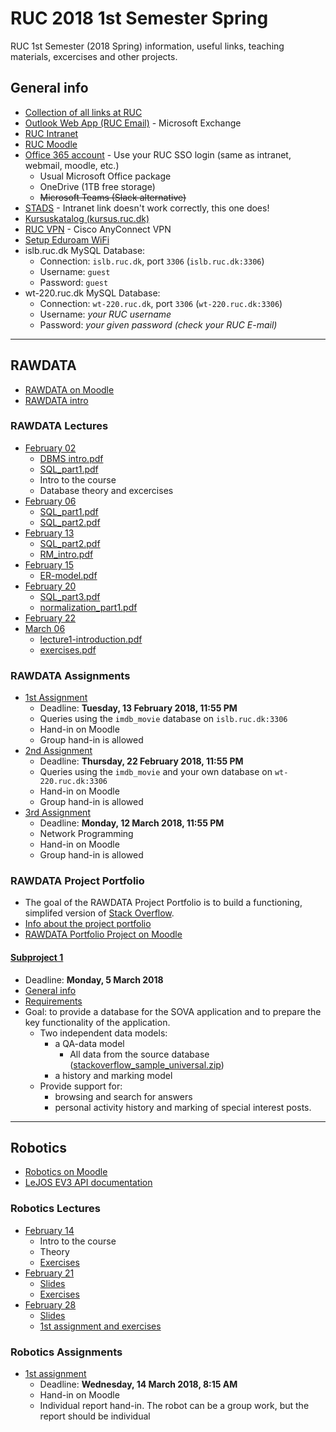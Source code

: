 # RUC 2018 1st Semester Spring

RUC 1st Semester (2018 Spring) information, useful links, teaching materials, excercises and other projects.

## General info

- [Collection of all links at RUC](https://portalino.ruc.dk/)
- [Outlook Web App (RUC Email)](https://owa.ruc.dk/) - Microsoft Exchange
- [RUC Intranet](https://intra.ruc.dk/)
- [RUC Moodle](https://moodle.ruc.dk)
- [Office 365 account](https://portal.office.com) - Use your RUC SSO login (same as intranet, webmail, moodle, etc.)
  - Usual Microsoft Office package
  - OneDrive (1TB free storage)
  - ~~Microsoft Teams (Slack alternative)~~
- [STADS](https://stadssb.ruc.dk/sb_stax/sb/) - Intranet link doesn't work correctly, this one does!
- [Kursuskatalog (kursus.ruc.dk)](http://kursus.ruc.dk/)
- [RUC VPN](https://intra.ruc.dk/index.php?id=23136&L=1) - Cisco AnyConnect VPN
- [Setup Eduroam WiFi](https://intra.ruc.dk/en/employees/services-to-employees/ruc-finance-it-technical-services/ruc-it/guides/internet-access/eduroam/)
- islb.ruc.dk MySQL Database:
  - Connection: `islb.ruc.dk`, port `3306` (`islb.ruc.dk:3306`)
  - Username: `guest`
  - Password: `guest`
- wt-220.ruc.dk MySQL Database:
  - Connection: `wt-220.ruc.dk`, port `3306` (`wt-220.ruc.dk:3306`)
  - Username: _your RUC username_
  - Password: _your given password (check your RUC E-mail)_

---

## RAWDATA

- [RAWDATA on Moodle](https://moodle.ruc.dk/course/view.php?id=9722)
- [RAWDATA intro](/RAWDATA/2018-feb-02/RAWDATA_intro_spring_2018.pdf)

### RAWDATA Lectures

- [February 02](/RAWDATA/2018-feb-02)
  - [DBMS intro.pdf](/RAWDATA/2018-feb-02/DBMS_intro.pdf)
  - [SQL_part1.pdf](/RAWDATA/2018-feb-02/SQL_part1.pdf)
  - Intro to the course
  - Database theory and excercises
- [February 06](/RAWDATA/2018-feb-06)
  - [SQL_part1.pdf](/RAWDATA/2018-feb-06/SQL_part1.pdf)
  - [SQL_part2.pdf](/RAWDATA/2018-feb-06/SQL_part2.pdf)
- [February 13](/RAWDATA/2018-feb-13)
  - [SQL_part2.pdf](/RAWDATA/2018-feb-06/SQL_part2.pdf)
  - [RM_intro.pdf](/RAWDATA/2018-feb-13/RM_intro.pdf)
- [February 15](/RAWDATA/2018-feb-15)
  - [ER-model.pdf](/RAWDATA/2018-feb-15/ER-model.pdf)
- [February 20](/RAWDATA/2018-feb-20)
  - [SQL_part3.pdf](/RAWDATA/2018-feb-20/SQL_part3.pdf)
  - [normalization_part1.pdf](/RAWDATA/2018-feb-20/normalization_part1.pdf)
- [February 22](/RAWDATA/2018-feb-22)
- [March 06](/RAWDATA/2018-mar-06)
  - [lecture1-introduction.pdf](/RAWDATA/2018-mar-06/lecture1-introduction.pdf)
  - [exercises.pdf](/RAWDATA/2018-mar-06/exercises.pdf)

### RAWDATA Assignments

- [1st Assignment](/RAWDATA/2018-feb-06/RAWDATA_2018-Assignment_1.pdf)
  - Deadline: **Tuesday, 13 February 2018, 11:55 PM**
  - Queries using the `imdb_movie` database on `islb.ruc.dk:3306`
  - Hand-in on Moodle
  - Group hand-in is allowed
- [2nd Assignment](/RAWDATA/Assignments/Assignment2/RAWDATA_2018_-_Assignment_2.pdf)
  - Deadline: **Thursday, 22 February 2018, 11:55 PM**
  - Queries using the `imdb_movie` and your own database on `wt-220.ruc.dk:3306`
  - Hand-in on Moodle
  - Group hand-in is allowed
- [3rd Assignment]()
  - Deadline: **Monday, 12 March 2018, 11:55 PM**
  - Network Programming
  - Hand-in on Moodle
  - Group hand-in is allowed

### RAWDATA Project Portfolio

- The goal of the RAWDATA Project Portfolio is to build a functioning, simplifed version of [Stack Overflow](https://stackoverflow.com/).
- [Info about the project portfolio](/RAWDATA/Project_Portfolio/Subproject_1/RAWDATA_Portfolio_Project_1_intro.pdf)
- [RAWDATA Portfolio Project on Moodle](https://moodle.ruc.dk/course/view.php?id=9754)

#### [Subproject 1](/RAWDATA/Project_Portfolio/Subproject_1)

- Deadline: **Monday, 5 March 2018**
- [General info](/RAWDATA/Project_Portfolio/Subproject_1/RAWDATA_Portfolio_Project_1_intro.pdf)
- [Requirements](/RAWDATA/Project_Portfolio/Subproject_1/RAWDATA_F2018-Portfolio_subproject_1_requiments.pdf)
- Goal: to provide a database for the SOVA application and to prepare the key functionality of the application.
  - Two independent data models:
    - a QA-data model
      - All data from the source database ([stackoverflow_sample_universal.zip](/RAWDATA/Project_Portfolio/Subproject_1/stackoverflow_sample_universal.zip))
    - a history and marking model
  - Provide support for:
    - browsing and search for answers
    - personal activity history and marking of special interest posts.

---

## Robotics

- [Robotics on Moodle](https://moodle.ruc.dk/course/view.php?id=9760)
- [LeJOS EV3 API documentation](http://www.lejos.org/ev3/docs/)

### Robotics Lectures

- [February 14](/Robotics/2018-feb-14)
  - Intro to the course
  - Theory
  - [Exercises](/Robotics/2018-feb-14/BSIM_exercise.pdf)
- [February 21](/Robotics/2018-feb-21)
  - [Slides](/Robotics/2018-feb-21/RobotSlides-Day2.pdf)
  - [Exercises](/Robotics/2018-feb-21/RobotsExercisesDay2.pdf)
- [February 28](/Robotics/2018-feb-28)
  - [Slides](/Robotics/2018-feb-28/Slides_day3.pdf)
  - [1st assignment and exercises](/Robotics/2018-feb-28/Assignment-1+exercise.pdf)

### Robotics Assignments

- [1st assignment](/Robotics/2018-feb-28/Assignment-1+exercise.pdf)
  - Deadline: **Wednesday, 14 March 2018, 8:15 AM**
  - Hand-in on Moodle
  - Individual report hand-in. The robot can be a group work, but the report should be individual
